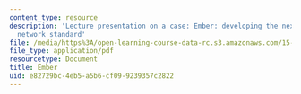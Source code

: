 ```yaml
---
content_type: resource
description: 'Lecture presentation on a case: Ember: developing the next ubiquitous
  network standard'
file: /media/https%3A/open-learning-course-data-rc.s3.amazonaws.com/15-912-technology-strategy-fall-2008/e82729bc4eb5a5b6cf099239357c2822_lec_10.pdf
file_type: application/pdf
resourcetype: Document
title: Ember
uid: e82729bc-4eb5-a5b6-cf09-9239357c2822
---
```

